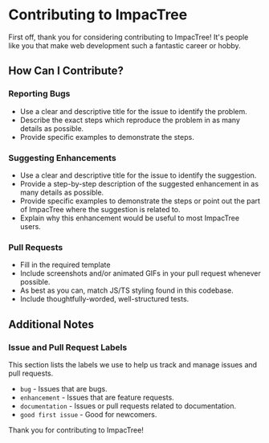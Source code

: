 # Contributing to ImpacTree

First off, thank you for considering contributing to ImpacTree! It's people like you that make web development such a fantastic career or hobby.

## How Can I Contribute?

### Reporting Bugs

- Use a clear and descriptive title for the issue to identify the problem.
- Describe the exact steps which reproduce the problem in as many details as possible.
- Provide specific examples to demonstrate the steps.

### Suggesting Enhancements

- Use a clear and descriptive title for the issue to identify the suggestion.
- Provide a step-by-step description of the suggested enhancement in as many details as possible.
- Provide specific examples to demonstrate the steps or point out the part of ImpacTree where the suggestion is related to.
- Explain why this enhancement would be useful to most ImpacTree users.

### Pull Requests

- Fill in the required template
- Include screenshots and/or animated GIFs in your pull request whenever possible.
- As best as you can, match JS/TS styling found in this codebase.
- Include thoughtfully-worded, well-structured tests.

## Additional Notes

### Issue and Pull Request Labels

This section lists the labels we use to help us track and manage issues and pull requests.

* `bug` - Issues that are bugs.
* `enhancement` - Issues that are feature requests.
* `documentation` - Issues or pull requests related to documentation.
* `good first issue` - Good for newcomers.

Thank you for contributing to ImpacTree!